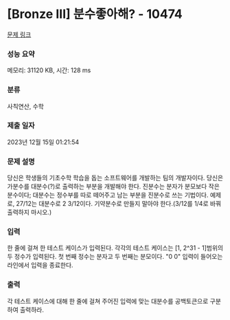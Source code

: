 # [Bronze III] 분수좋아해? - 10474 

[문제 링크](https://www.acmicpc.net/problem/10474) 

### 성능 요약

메모리: 31120 KB, 시간: 128 ms

### 분류

사칙연산, 수학

### 제출 일자

2023년 12월 15일 01:21:54

### 문제 설명

<p>당신은 학생들의 기초수학 학습을 돕는 소프트웨어를 개발하는 팀의 개발자이다. 당신은 가분수를 대분수(?)로 출력하는 부분을 개발해야 한다. 진분수는 분자가 분모보다 작은 분수이다; 대분수는 정수부를 따로 떼어주고 남는 부분을 진분수로 쓰는 기법이다. 예제로, 27/12는 대분수로 2 3/12이다. 기약분수로 만들지 말아야 한다.(3/12를 1/4로 바꿔 출력하지 마시오.)</p>

### 입력 

 <p>한 줄에 걸쳐 한 테스트 케이스가 입력된다. 각각의 테스트 케이스는 [1, 2^31 - 1]범위의 두 정수가 입력된다. 첫 번째 정수는 분자고 두 번째는 분모이다. "0 0" 입력이 들어오는 라인에서 입력을 종료한다.</p>

### 출력 

 <p>각 테스트 케이스에 대해 한 줄에 걸쳐 주어진 입력에 맞는 대분수를 공백토큰으로 구분하여 출력하라.</p>

